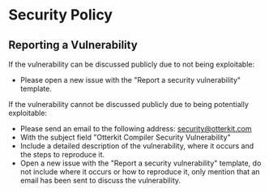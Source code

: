# Security Policy

## Reporting a Vulnerability

If the vulnerability can be discussed publicly due to not being exploitable:
 - Please open a new issue with the "Report a security vulnerability" template.

If the vulnerability cannot be discussed publicly due to being potentially exploitable:
 - Please send an email to the following address: security@otterkit.com
 - With the subject field "Otterkit Compiler Security Vulnerability"
 - Include a detailed description of the vulnerability, where it occurs and the steps to reproduce it.
 - Open a new issue with the "Report a security vulnerability" template, do not include where it occurs 
   or how to reproduce it, only mention that an email has been sent to discuss the vulnerability.
